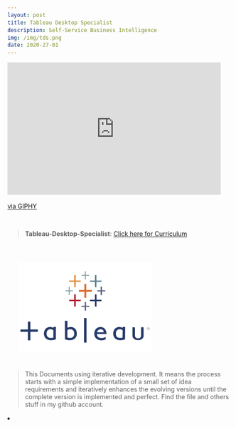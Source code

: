 ```yaml
---
layout: post
title: Tableau Desktop Specialist
description: Self-Service Business Intelligence
img: /img/tds.png
date: 2020-27-01
---
```



<iframe src="https://giphy.com/embed/Pn4vFaA3h38KA" width="480" height="297" frameBorder="0" class="giphy-embed" allowFullScreen></iframe><p><a href="https://giphy.com/gifs/stop-subway-Pn4vFaA3h38KA">via GIPHY</a></p>
<Br>


> **Tableau-Desktop-Specialist**: <a href="https://itsmecevi.github.io/Tableau-Desktop-Specialist/">Click here for Curriculum</a>



<Br>
  
<img class="col one right" src="/img/tableau1.png" style="padding:25px">

<Br>

> This Documents using iterative development. It means the process starts with a simple implementation of a small set of idea requirements and iteratively enhances the evolving versions until the complete version is implemented and perfect.
> Find the file and others stuff in my github account.


<li>
<a id="icon" href="https://github.com/itsmecevi" target="_blank"><i class="fa fa-github fa-fw fa-2x"></i></a>
</li>
